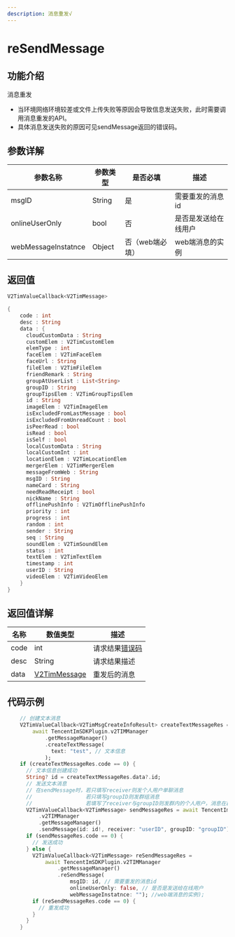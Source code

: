 ```yaml
---
description: 消息重发√
---
```


# reSendMessage

## 功能介绍

消息重发

* 当环境网络环境较差或文件上传失败等原因会导致信息发送失败，此时需要调用消息重发的API。
* 具体消息发送失败的原因可见sendMessage返回的错误码。

## 参数详解

| 参数名称                | 参数类型   | 是否必填      | 描述         |
| ------------------- | ------ | --------- | ---------- |
| msgID               | String | 是         | 需要重发的消息id  |
| onlineUserOnly      | bool   | 否         | 是否是发送给在线用户 |
| webMessageInstatnce | Object | 否（web端必填） | web端消息的实例  |

## 返回值

```dart
V2TimValueCallback<V2TimMessage>

{
    code : int
    desc : String
    data : {
      cloudCustomData : String
      customElem : V2TimCustomElem
      elemType : int
      faceElem : V2TimFaceElem
      faceUrl : String
      fileElem : V2TimFileElem
      friendRemark : String
      groupAtUserList : List<String>
      groupID : String
      groupTipsElem : V2TimGroupTipsElem
      id : String
      imageElem : V2TimImageElem
      isExcludedFromLastMessage : bool
      isExcludedFromUnreadCount : bool
      isPeerRead : bool
      isRead : bool
      isSelf : bool
      localCustomData : String
      localCustomInt : int
      locationElem : V2TimLocationElem
      mergerElem : V2TimMergerElem
      messageFromWeb : String
      msgID : String
      nameCard : String
      needReadReceipt : bool
      nickName : String
      offlinePushInfo : V2TimOfflinePushInfo
      priority : int
      progress : int
      random : int
      sender : String
      seq : String
      soundElem : V2TimSoundElem
      status : int
      textElem : V2TimTextElem
      timestamp : int
      userID : String
      videoElem : V2TimVideoElem
    }
}
```

## 返回值详解

| 名称   | 数值类型                                                     | 描述                                                             |
| ---- | -------------------------------------------------------- | -------------------------------------------------------------- |
| code | int                                                      | 请求结果[错误码](https://cloud.tencent.com/document/product/269/1671) |
| desc | String                                                   | 请求结果描述                                                         |
| data | [V2TimMessage](../guan-jian-lei/message/v2timmessage.md) | 重发后的消息                                                         |

## 代码示例  &#x20;

```dart
    // 创建文本消息
    V2TimValueCallback<V2TimMsgCreateInfoResult> createTextMessageRes =
        await TencentImSDKPlugin.v2TIMManager
            .getMessageManager()
            .createTextMessage(
              text: "test", // 文本信息
            );
    if (createTextMessageRes.code == 0) {
      // 文本信息创建成功
      String? id = createTextMessageRes.data?.id;
      // 发送文本消息
      // 在sendMessage时，若只填写receiver则发个人用户单聊消息
      //                 若只填写groupID则发群组消息
      //                 若填写了receiver与groupID则发群内的个人用户，消息在群聊中显示，只有指定receiver能看见
      V2TimValueCallback<V2TimMessage> sendMessageRes = await TencentImSDKPlugin
          .v2TIMManager
          .getMessageManager()
          .sendMessage(id: id!, receiver: "userID", groupID: "groupID");
      if (sendMessageRes.code == 0) {
        // 发送成功
      } else {
        V2TimValueCallback<V2TimMessage> reSendMessageRes =
            await TencentImSDKPlugin.v2TIMManager
                .getMessageManager()
                .reSendMessage(
                    msgID: id, // 需要重发的消息id
                    onlineUserOnly: false, // 是否是发送给在线用户
                    webMessageInstatnce: ""); //web端消息的实例);
        if (reSendMessageRes.code == 0) {
          // 重发成功
        }
      }
    }
```
